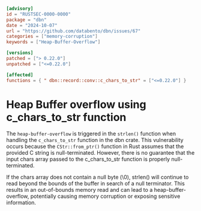 ```toml
[advisory]
id = "RUSTSEC-0000-0000"
package = "dbn"
date = "2024-10-07"
url = "https://github.com/databento/dbn/issues/67"
categories = ["memory-corruption"]
keywords = ["Heap-Buffer-Overflow"]

[versions]
patched = ["> 0.22.0"]
unpatched = ["<=0.22.0"]

[affected]
functions = { " dbn::record::conv::c_chars_to_str" = ["<=0.22.0"] }


```
# Heap Buffer overflow using c_chars_to_str function
The `heap-buffer-overflow` is triggered in the `strlen()` function when handling the `c_chars_to_str` function in the dbn crate. This vulnerability occurs because the `CStr::from_ptr()` function in Rust assumes that the provided C string is null-terminated. However, there is no guarantee that the input chars array passed to the c_chars_to_str function is properly null-terminated.

If the chars array does not contain a null byte (\0), strlen() will continue to read beyond the bounds of the buffer in search of a null terminator. This results in an out-of-bounds memory read and can lead to a heap-buffer-overflow, potentially causing memory corruption or exposing sensitive information.

